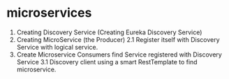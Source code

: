 # microservices

1. Creating Discovery Service (Creating Eureka Discovery Service)
2. Creating MicroService (the Producer)
     2.1 Register itself with Discovery Service with logical service.
3. Create Microservice Consumers find Service registered with Discovery Service
	 3.1 Discovery client using a smart RestTemplate to find microservice.
